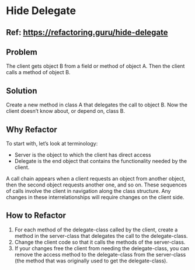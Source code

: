 # Hide Delegate

## Ref: https://refactoring.guru/hide-delegate

## Problem

The client gets object B from a field or method of object А. Then the client calls a method of object B.

## Solution

Create a new method in class A that delegates the call to object B. Now the client doesn’t know about, or depend on, class B.

## Why Refactor

To start with, let’s look at terminology:
- Server is the object to which the client has direct access
- Delegate is the end object that contains the functionality needed by the client.

A call chain appears when a client requests an object from another object, then the second object requests another one, and so on. These sequences of calls involve the client in navigation along the class structure. Any changes in these interrelationships will require changes on the client side.

## How to Refactor

1. For each method of the delegate-class called by the client, create a method in the server-class that delegates the call to the delegate-class.
2. Change the client code so that it calls the methods of the server-class.
3. If your changes free the client from needing the delegate-class, you can remove the access method to the delegate-class from the server-class (the method that was originally used to get the delegate-class).